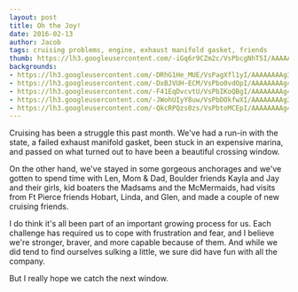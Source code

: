 ```yaml
---
layout: post
title: Oh the Joy!
date: 2016-02-13
author: Jacob
tags: cruising problems, engine, exhaust manifold gasket, friends
thumb: https://lh3.googleusercontent.com/-iGq6r9CZm2c/VsPbcgNhT5I/AAAAAAAAg4I/skM4eBD3HGo/s640/blogger-image-1232223458.jpg
backgrounds:
- https://lh3.googleusercontent.com/-DRhG1He_MUE/VsPagXfl1yI/AAAAAAAAg34/Cp-Hqe2L8-E/s640/blogger-image-50749530.jpg
- https://lh3.googleusercontent.com/-DxBJVUH-ECM/VsPbo0vdOpI/AAAAAAAAg4U/t7_Q0Dv1RWE/s640/blogger-image-755315741.jpg
- https://lh3.googleusercontent.com/-F41EqDvcvtU/VsPbIKoQBgI/AAAAAAAAg4A/SmOLiWdlJ6Y/s640/blogger-image--931769762.jpg
- https://lh3.googleusercontent.com/-JWohUIyY8uw/VsPbDOkfwXI/AAAAAAAAg38/nYsW52u6qIg/s640/blogger-image-1381878166.jpg
- https://lh3.googleusercontent.com/-QkcRPQzs0zs/VsPbtoMCEpI/AAAAAAAAg4Y/eCxgteSsC5M/s640/blogger-image-1518702154.jpg
---
```

Cruising has been a struggle this past month. We've had a run-in with the state, a failed exhaust manifold gasket, been stuck in an expensive marina, and passed on what turned out to have been a beautiful crossing window. 

On the other hand, we've stayed in some gorgeous anchorages and we've gotten to spend time with Len, Mom & Dad, Boulder friends Kayla and Jay and their girls, kid boaters the Madsams and the McMermaids, had visits from Ft Pierce friends Hobart, Linda, and Glen, and made a couple of new cruising friends. 

I do think it's all been part of an important growing process for us. Each challenge has required us to cope with frustration and fear, and I believe we're stronger, braver, and more capable because of them. And while we did tend to find ourselves sulking a little, we sure did have fun with all the company.

But I really hope we catch the next window.


